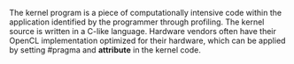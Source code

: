 The kernel program is a piece of computationally intensive code within the application identified by the programmer through profiling. The kernel source is written in a C-like language. Hardware vendors often have their OpenCL implementation optimized for their hardware, which can be applied by setting #pragma and __attribute__ in the kernel code. 